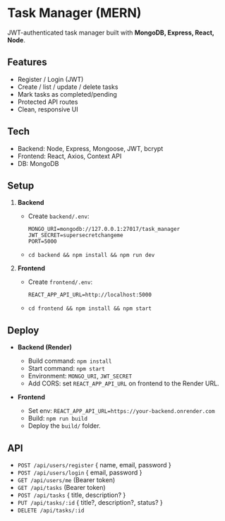 # Task Manager (MERN)

JWT-authenticated task manager built with **MongoDB, Express, React, Node**.

## Features
- Register / Login (JWT)
- Create / list / update / delete tasks
- Mark tasks as completed/pending
- Protected API routes
- Clean, responsive UI

## Tech
- Backend: Node, Express, Mongoose, JWT, bcrypt
- Frontend: React, Axios, Context API
- DB: MongoDB

## Setup
1. **Backend**
   - Create `backend/.env`:
     ```
     MONGO_URI=mongodb://127.0.0.1:27017/task_manager
     JWT_SECRET=supersecretchangeme
     PORT=5000
     ```
   - `cd backend && npm install && npm run dev`

2. **Frontend**
   - Create `frontend/.env`:
     ```
     REACT_APP_API_URL=http://localhost:5000
     ```
   - `cd frontend && npm install && npm start`

## Deploy
- **Backend (Render)**
  - Build command: `npm install`
  - Start command: `npm start`
  - Environment: `MONGO_URI`, `JWT_SECRET`
  - Add CORS: set `REACT_APP_API_URL` on frontend to the Render URL.

- **Frontend**
  - Set env: `REACT_APP_API_URL=https://your-backend.onrender.com`
  - Build: `npm run build`
  - Deploy the `build/` folder.

## API
- `POST /api/users/register` { name, email, password }
- `POST /api/users/login` { email, password }
- `GET /api/users/me` (Bearer token)
- `GET /api/tasks` (Bearer token)
- `POST /api/tasks` { title, description? }
- `PUT /api/tasks/:id` { title?, description?, status? }
- `DELETE /api/tasks/:id`

